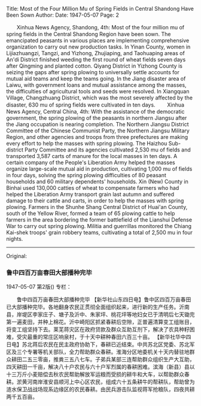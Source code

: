 Title: Most of the Four Million Mu of Spring Fields in Central Shandong Have Been Sown
Author:
Date: 1947-05-07
Page: 2

　　Xinhua News Agency, Shandong, 4th: Most of the four million mu of spring fields in the Central Shandong Region have been sown. The emancipated peasants in various places are implementing comprehensive organization to carry out new production tasks. In Yinan County, women in Lijiazhuangzi, Tangzi, and Yizhong, Zhujiaping, and Taohuaping areas of An'di District finished weeding the first round of wheat fields seven days after Qingming and planted cotton. Qiyang District in Yizhong County is seizing the gaps after spring plowing to universally settle accounts for mutual aid teams and keep the teams going. In the Jiang disaster area of Laiwu, with government loans and mutual assistance among the masses, the difficulties of agricultural tools and seeds were resolved. In Xiangquan Village, Changzhuang District, which was the most severely affected by the disaster, 630 mu of spring fields were cultivated in ten days.
　　Xinhua News Agency, Central China, 4th: With the assistance of the democratic government, the spring plowing of the peasants in northern Jiangsu after the Jiang occupation is nearing completion. The Northern Jiangsu District Committee of the Chinese Communist Party, the Northern Jiangsu Military Region, and other agencies and troops from three prefectures are making every effort to help the masses with spring plowing. The Haizhou Sub-district Party Committee and its agencies cultivated 2,530 mu of fields and transported 3,587 carts of manure for the local masses in ten days. A certain company of the People's Liberation Army helped the masses organize large-scale mutual aid in production, cultivating 1,000 mu of fields in four days, solving the spring plowing difficulties of 80 peasant households and 60 military dependents' households. Xin (New) County in Binhai used 130,000 catties of wheat to compensate farmers who had helped the Liberation Army transport grain last autumn and suffered damage to their cattle and carts, in order to help the masses with spring plowing. Farmers in the Shunhe Shang Central District of Huai'an County, south of the Yellow River, formed a team of 65 plowing cattle to help farmers in the area bordering the former battlefield of the Lianshui Defense War to carry out spring plowing. Militia and guerrillas monitored the Chiang Kai-shek troops' grain robbery teams, cultivating a total of 2,500 mu in four nights.



<hr /> 

Original: 


### 鲁中四百万亩春田大部播种完毕

1947-05-07
第2版()
专栏：

　　鲁中四百万亩春田大部播种完毕
    【新华社山东四日电】鲁中区四百万亩春田已大部播种完毕。各地翻身农民正贯彻全面组织起来，进行新的生产任务。沂南县，岸堤区李家庄子、塘子及沂中、朱家坪、桃花坪等地妇女已于清明后七天锄完第一遍麦田，并种上棉花。沂中崎阳区抓紧春耕后空隙，正普遍清算变工组账目，将变工组坚持下去。莱芜蒋灾区在政府贷款及群众互助互剂下，解决了农具种籽困难，受灾最重的常庄区响泉村，于十天中耕种春田六百三十亩。
    【新华社华中四日电】苏北蒋后农民在民主政府协助下，春耕已近结束。中共苏北区党委、苏北军区及三个专署等机关部队，全力帮助群众春耕。淮海分区地委机关十天内替驻地群众耕田二五三零亩，推粪三五八七车。子弟兵某部三连帮助群众组织生产大互助，四天耕田一千亩，解决八十户农民与六十户军烈属的春耕困难。滨海（新县）县以十三万斤小麦赔偿去秋农民帮助解放军运粮而受损的耕牛和大车，以帮助群众春耕。淤黄河南岸淮安县顺河上中心区农民，组成六十五条耕牛的帮耕队，帮助曾为涟水保卫战战场现系边缘区的农民春耕。由民兵游击队监视蒋军抢粮队，四夜共耕两千五百亩。
